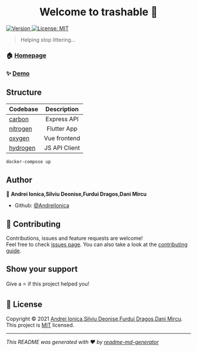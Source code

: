 <h1 align="center">Welcome to trashable 👋</h1>
<p>
  <a href="https://www.npmjs.com/package/trashable" target="_blank">
    <img alt="Version" src="https://img.shields.io/npm/v/trashable.svg">
  </a>
  <a href="LICENSE" target="_blank">
    <img alt="License: MIT" src="https://img.shields.io/badge/License-MIT-yellow.svg" />
  </a>
</p>

> Helping stop littering...

### 🏠 [Homepage](https://trashable.giveitback.ro/)

### ✨ [Demo](https://trashable.vercel.app/)

## Structure

| Codebase             |  Description  |
| :------------------- | :-----------: |
| [carbon](carbon)     |  Express API  |
| [nitrogen](nitrogen) |  Flutter App  |
| [oxygen](oxygen)     | Vue frontend  |
| [hydrogen](hydrogen) | JS API Client |

```sh
docker-compose up
```

## Author

👤 **Andrei Ionica,Silviu Deonise,Furdui Dragos,Dani Mircu**

- Github: [@AndreiIonica](https://github.com/AndreiIonica)

## 🤝 Contributing

Contributions, issues and feature requests are welcome!<br />Feel free to check [issues page](https://github.com/AndreiIonica/trashable/issues). You can also take a look at the [contributing guide](CONTRIBUTING.md).

## Show your support

Give a ⭐️ if this project helped you!

## 📝 License

Copyright © 2021 [Andrei Ionica,Silviu Deonise,Furdui Dragos,Dani Mircu](https://github.com/AndreiIonica).<br />
This project is [MIT](LICENSE) licensed.

---

_This README was generated with ❤️ by [readme-md-generator](https://github.com/kefranabg/readme-md-generator)_
